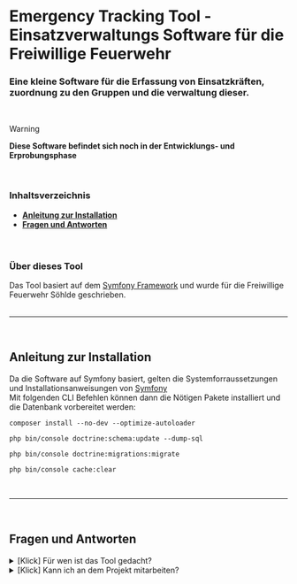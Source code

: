 # Emergency Tracking Tool - Einsatzverwaltungs Software für die Freiwillige Feuerwehr

### Eine kleine Software für die Erfassung von Einsatzkräften, zuordnung zu den Gruppen und die verwaltung dieser.

<br/>

> [!WARNING]  
> **Diese Software befindet sich noch in der Entwicklungs- und Erprobungsphase**

<br/>

### Inhaltsverzeichnis

- **[Anleitung zur Installation](#anleitung-zur-installation)**
- **[Fragen und Antworten](#fragen-und-antworten)**
  <br/><br/><br/>

### Über dieses Tool

Das Tool basiert auf dem [Symfony Framework](https://symfony.com) und wurde für die Freiwillige Feuerwehr Söhlde geschrieben.
<br/><br/>


------------------------------------

<br/>

## Anleitung zur Installation

Da die Software auf Symfony basiert, gelten die Systemforraussetzungen und Installationsanweisungen von [Symfony](https://symfony.com/doc/current/setup.html)
<br/>
Mit folgenden CLI Befehlen können dann die Nötigen Pakete installiert und die Datenbank vorbereitet werden:

```
composer install --no-dev --optimize-autoloader

php bin/console doctrine:schema:update --dump-sql

php bin/console doctrine:migrations:migrate

php bin/console cache:clear
```

<br/>


------------------------------------

<br/>

## Fragen und Antworten

<details>
<summary>[Klick] Für wen ist das Tool gedacht?</summary>
<br/>
Geschrieben wurde das Tool für die Freiwillige Feuerwehr Söhlde. Wenn du es auch nutzen möchtes kannst du dies gerne tun, aber ich werde vorraussichtlich keine Änderungsanfragen von außerhalb bearbeiten und auch keinen Support geben.
  
---
</details>

<details>
<summary>[Klick] Kann ich an dem Projekt mitarbeiten?</summary>
<br/>
Im moment ist das Projekt nicht dafür gedacht weiter aufgezogen zu werden. Wenn du möchtest kannst du es aber gerne Kopieren und dein eigenes daraus machen.
  
---

</details>
